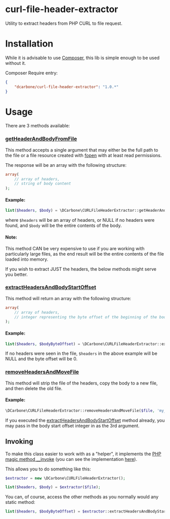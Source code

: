 # curl-file-header-extractor
Utility to extract headers from PHP CURL to file request.

# Installation

While it is advisable to use [Composer](https://getcomposer.org/), this lib is simple enough to be used without it.

Composer Require entry:
```json
{
    "dcarbone/curl-file-header-extractor": "1.0.*"
}
```

# Usage

There are 3 methods available:

### [getHeaderAndBodyFromFile](./src/CURLFileHeaderExtractor.php#L195)

This method accepts a single argument that may either be the full path to the file
or a file resource created with [fopen](http://php.net/manual/en/function.fopen.php) with at least
read permissions.

The response will be an array with the following structure:

```php
array(
    // array of headers,
    // string of body content
);
```

#### Example: 

```php
list($headers, $body) = \DCarbone\CURLFileHeaderExtractor::getHeaderAndBodyFromFile($file);
```

where `$headers` will be an array of headers, or NULL if no headers were found,
and `$body` will be the entire contents of the body.

#### Note:

This method CAN be very expensive to use if you are working with particularly large files, as the end
result will be the entire contents of the file loaded into memory.

If you wish to extract JUST the headers, the below methods might serve you better.

### [extractHeadersAndBodyStartOffset](./src/CURLFileHeaderExtractor.php#L38)

This method will return an array with the following structure:

```php
array(
    // array of headers,
    // integer representing the byte offset of the beginning of the body
);
```

#### Example: 

```php
list($headers, $bodyByteOffset) = \DCarbone\CURLFileHeaderExtractor::extractHeadersAndBodyStartOffset($file);
```

If no headers were seen in the file, `$headers` in the above example will be NULL and the byte offset
will be 0.

### [removeHeadersAndMoveFile](./src/CURLFileHeaderExtractor.php#L134)

This method will strip the file of the headers, copy the body to a new file, and then delete the old file.

#### Example:

```php
\DCarbone\CURLFileHeaderExtractor::removeHeadersAndMoveFile($file, 'my_new_filename.ext');
```

If you executed the [extractHeadersAndBodyStartOffset](./src/CURLFileHeaderExtractor.php#L38) method
already, you may pass in the body start offset integer in as the 3rd argument.

## Invoking

To make this class easier to work with as a "helper", it implements the 
[PHP magic method __invoke](http://php.net/manual/en/language.oop5.magic.php#object.invoke) (you
can see the implementation [here](./src/CURLFileHeaderExtractor.php#L24)).

This allows you to do something like this:

```php
$extractor = new \DCarbone\CURLFileHeaderExtractor();

list($headers, $body) = $extractor($file);
```

You can, of course, access the other methods as you normally would any static method:

```php
list($headers, $bodyByteOffset) = $extractor::extractHeadersAndBodyStartOffset($file);
```

